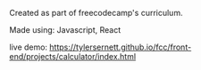 Created as part of freecodecamp's curriculum.

Made using: Javascript, React

live demo: https://tylersernett.github.io/fcc/front-end/projects/calculator/index.html